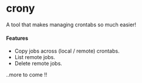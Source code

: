 # crony
A tool that makes managing crontabs so much easier!

#### Features
- Copy jobs across (local / remote) crontabs.
- List remote jobs.
- Delete remote jobs.

..more to come !!
